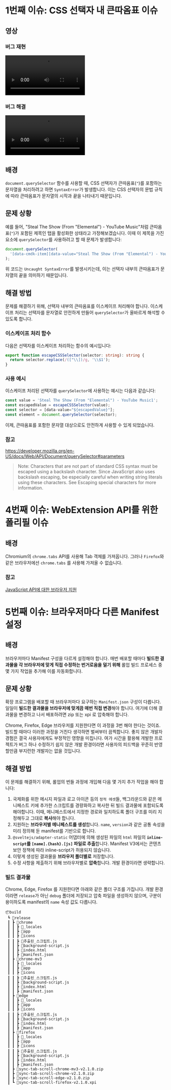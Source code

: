 # 1번째 이슈: CSS 선택자 내 큰따옴표 이슈

## 영상

### 버그 재현

<video controls width="250">
  <source src="https://github.com/jaem1n207/lazy-dev/assets/50766847/fd4e42c0-5fe5-401e-a1eb-c0475cd1add7" />
</video>

### 버그 해결

<video controls width="250">
  <source src="https://github.com/jaem1n207/lazy-dev/assets/50766847/157f2386-d0fc-4128-bec8-c4837b218615" />
</video>

## 배경

`document.querySelector` 함수를 사용할 때, CSS 선택자가 큰따옴표(`"`)를 포함하는 문자열을 처리하려고 하면 `SyntaxError`가 발생합니다. 이는 CSS 선택자의 문법 규칙에 따라 큰따옴표가 문자열의 시작과 끝을 나타내기 때문입니다.

## 문제 상황

예를 들어, "Steal The Show (From "Elemental") - YouTube Music"처럼 큰따옴표(`"`)가 포함된 제목인 탭을 활성화한 상태라고 가정해보겠습니다. 이때 이 제목을 가진 요소에 `querySelector`를 사용하려고 할 때 문제가 발생합니다:

```javascript
document.querySelector(
  '[data-cmdk-item][data-value="Steal The Show (From "Elemental") - YouTube Music"]'
);
```

위 코드는 `Uncaught SyntaxError`를 발생시키는데, 이는 선택자 내부의 큰따옴표가 문자열의 끝을 의미하기 때문입니다.

## 해결 방법

문제를 해결하기 위해, 선택자 내부의 큰따옴표를 이스케이프 처리해야 합니다. 이스케이프 처리는 선택자를 문자열로 안전하게 만들어 `querySelector`가 올바르게 해석할 수 있도록 합니다.

### 이스케이프 처리 함수

다음은 선택자를 이스케이프 처리하는 함수의 예시입니다:

```typescript
export function escapeCSSSelector(selector: string): string {
  return selector.replace(/(["\\])/g, '\\$1');
}
```

### 사용 예시

이스케이프 처리된 선택자를 `querySelector`에 사용하는 예시는 다음과 같습니다:

```typescript
const value = 'Steal The Show (From "Elemental") - YouTube Music1';
const escapedValue = escapeCSSSelector(value);
const selector = [data-value="${escapedValue}"];
const element = document.querySelector(selector);
```

이제, 큰따옴표를 포함한 문자열 대상으로도 안전하게 사용할 수 있게 되었습니다.

### 참고

https://developer.mozilla.org/en-US/docs/Web/API/Document/querySelector#parameters

> Note: Characters that are not part of standard CSS syntax must be escaped using a backslash character. Since JavaScript also uses backslash escaping, be especially careful when writing string literals using these characters. See Escaping special characters for more information.

# 4번째 이슈: WebExtension API를 위한 폴리필 이슈

## 배경

Chromium의 `chrome.tabs` API를 사용해 Tab 객체를 가져옵니다. 그러나 `Firefox`와 같은 브라우저에선 `chrome.tabs` 를 사용해 가져올 수 없습니다.

### 참고

[JavaScript API에 대한 브라우저 지원](https://developer.mozilla.org/en-US/docs/Mozilla/Add-ons/WebExtensions/Browser_support_for_JavaScript_APIs)

# 5번째 이슈: 브라우저마다 다른 Manifest 설정

## 배경

브라우저마다 Manifest 구성을 다르게 설정해야 합니다. 매번 배포할 때마다 <strong>빌드한 결과물을 각 브라우저에 맞게 직접 수정하는 번거로움을 덜기 위해</strong> 롤업 빌드 프로세스 중 몇 가지 작업을 추가해 이를 자동화합니다.

## 문제 상황

확장 프로그램을 배포할 때 브라우저마다 요구하는 `Manifest.json` 구성이 다릅니다. 일일이 <strong>빌드한 결과물을 브라우저에 맞게끔 매번 직접 변경</strong>해야 합니다. 여기에 더해 결과물을 변경하고 나서 배포하려면 zip 또는 xpi 로 압축해야 합니다.

Chrome, Firefox, Edge 브라우저를 지원한다면 이 과정을 3번 해야 한다는 것이죠.
빌드할 때마다 이러한 과정을 거친다 생각하면 벌써부터 끔찍합니다. 좋지 않은 개발자 경험은 결국 사용자에게도 부정적인 영향을 미칩니다. 여가 시간을 활용해 개발한 프로젝트가 버그 하나 수정하기 쉽지 않은 개발 환경이라면 사용자의 피드백을 꾸준히 반영할만큼 부지런한 개발자는 없을 것입니다.

## 해결 방법

이 문제를 해결하기 위해, 롤업의 번들 과정에 개입해 다음 몇 가지 추가 작업을 해야 합니다:

1. 국제화를 위한 메시지 파일과 로고 아이콘 등의 `정적 에셋`들, 백그라운드와 같은 메니페스트 키에 추가한 스크립트를 경량화하고 복사한 뒤 빌드 결과물에 포함되도록 해야합니다. 이때, 메니페스트에서 지정한 경로와 일치하도록 폴더 구조를 미리 지정해두고 그대로 <strong>복사</strong>해야 합니다.
2. 지원하는 <strong>브라우저별 메니페스트를 생성</strong>합니다. `name`, `version`과 같은 공통 속성을 미리 정의해 둔 manifest를 기반으로 합니다.
3. `@sveltejs/adapter-static` 어댑터에 의해 생성된 파일의 `html` 파일의 <strong>`inline-script`를 `[name].{hash}.[js]` 파일로 추출</strong>합니다. Manifest V3에서는 콘텐츠 보안 정책에 따라 inline-script가 허용되지 않습니다.
4. 이렇게 생성된 결과물을 <strong>브라우저 폴더별로</strong> 저장합니다.
5. 수정 사항을 제출하기 위해 브라우저별로 <strong>압축</strong>합니다. 개발 환경이라면 생략합니다.

### 빌드 결과물

Chrome, Edge, Firefox 를 지원한다면 아래와 같은 폴더 구조를 가집니다. 개발 환경이라면 `release`가 아닌 `debug` 폴더에 저장되고 압축 파일을 생성하지 않으며, 구분이 용이하도록 manifest의 `name` 속성 값도 다릅니다.

```
📦build
 ┗ 📂release
 ┃ ┣ 📂chrome
 ┃ ┃ ┣ 📂_locales
 ┃ ┃ ┣ 📂app
 ┃ ┃ ┣ 📂icons
 ┃ ┃ ┣ 📜추출된_스크립트.js
 ┃ ┃ ┣ 📜background-script.js
 ┃ ┃ ┣ 📜index.html
 ┃ ┃ ┣ 📜manifest.json
 ┃ ┣ 📂chrome-mv3
 ┃ ┃ ┣ 📂_locales
 ┃ ┃ ┣ 📂app
 ┃ ┃ ┣ 📂icons
 ┃ ┃ ┣ 📜추출된_스크립트.js
 ┃ ┃ ┣ 📜background-script.js
 ┃ ┃ ┣ 📜index.html
 ┃ ┃ ┣ 📜manifest.json
 ┃ ┣ 📂edge
 ┃ ┃ ┣ 📂_locales
 ┃ ┃ ┣ 📂app
 ┃ ┃ ┣ 📂icons
 ┃ ┃ ┣ 📜추출된_스크립트.js
 ┃ ┃ ┣ 📜background-script.js
 ┃ ┃ ┣ 📜index.html
 ┃ ┃ ┣ 📜manifest.json
 ┃ ┣ 📂firefox
 ┃ ┃ ┣ 📂_locales
 ┃ ┃ ┣ 📂app
 ┃ ┃ ┣ 📂icons
 ┃ ┃ ┣ 📜추출된_스크립트.js
 ┃ ┃ ┣ 📜background-script.js
 ┃ ┃ ┣ 📜index.html
 ┃ ┃ ┣ 📜manifest.json
 ┃ ┣ 📜sync-tab-scroll-chrome-mv3-v2.1.0.zip
 ┃ ┣ 📜sync-tab-scroll-chrome-v2.1.0.zip
 ┃ ┣ 📜sync-tab-scroll-edge-v2.1.0.zip
 ┃ ┗ 📜sync-tab-scroll-firefox-v2.1.0.xpi
```
